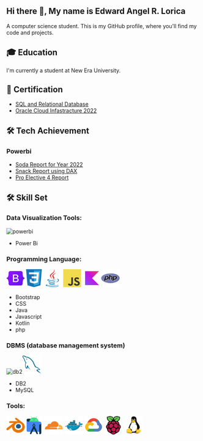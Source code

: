 ## Hi there 👋, My name is Edward Angel R. Lorica

A computer science student.
This is my GitHub profile, where you'll find my code and projects.

## 🎓 Education
I'm currently a student at New Era University.

## 📜 Certification

* [SQL and Relational Database](https://courses.cognitiveclass.ai/certificates/d0e63933c942445498bebbae9064aa1b)
* [Oracle Cloud Infastracture 2022](https://catalog-education.oracle.com/pls/certview/sharebadge?id=C830FE4C27D0C9A2B1C97DFCE657EF6C7BC84A152013C1476F5BAD4187AAF725)

## 🛠 Tech Achievement
### Powerbi

* [Soda Report for Year 2022](https://app.powerbi.com/view?r=eyJrIjoiYmM3N2M4NjQtYmRmYi00MDY1LTkzODMtOGY0ZDAyOWU0ZDRkIiwidCI6ImRmMzU3OGUzLWVmYmItNGMwYS05MTkxLTg4OWM5ZGU0MjY2YyIsImMiOjEwfQ%3D%3D)
* [Snack Report using DAX](https://app.powerbi.com/view?r=eyJrIjoiNWJmMTIzODgtNGE5MS00Y2RjLWJhMjctYzAyZjJhZDZlYmVlIiwidCI6ImRmMzU3OGUzLWVmYmItNGMwYS05MTkxLTg4OWM5ZGU0MjY2YyIsImMiOjEwfQ%3D%3D)
* [Pro Elective 4 Report](https://app.powerbi.com/view?r=eyJrIjoiMmJmY2VmOTQtM2Q2OS00NTZiLTljM2UtYTE4OWRkOTlhMzhkIiwidCI6ImRmMzU3OGUzLWVmYmItNGMwYS05MTkxLTg4OWM5ZGU0MjY2YyIsImMiOjEwfQ%3D%3D)


## 🛠 Skill Set

### Data Visualization Tools: 
<img src="https://upload.wikimedia.org/wikipedia/commons/c/cf/New_Power_BI_Logo.svg" alt="powerbi" height="45"/>

* Power Bi

### Programming Language:
<img src="https://raw.githubusercontent.com/devicons/devicon/master/icons/bootstrap/bootstrap-original.svg" alt="bootstrap" height="48"/><img src="https://raw.githubusercontent.com/devicons/devicon/master/icons/css3/css3-original.svg" alt="css3" height="48"><img src="https://raw.githubusercontent.com/devicons/devicon/master/icons/java/java-original.svg" alt="java" height="48"/>
<img src="https://raw.githubusercontent.com/devicons/devicon/master/icons/javascript/javascript-original.svg" alt="javascript" height="48"/>
<img src="https://raw.githubusercontent.com/devicons/devicon/master/icons/kotlin/kotlin-original.svg" alt="kotlin" height="48"/><img src="https://raw.githubusercontent.com/devicons/devicon/master/icons/php/php-original.svg" alt="php" height="48"/>

* Bootstrap
* CSS
* Java
* Javascript
* Kotlin
* php

### DBMS (database management system)
<img src="https://www.db2tutorial.com/wp-content/uploads/2019/03/db2-tutorial.png" alt="db2" height="48"/><img src="https://raw.githubusercontent.com/devicons/devicon/master/icons/mysql/mysql-original.svg" alt="mysql" height="48"/>

 * DB2
 * MySQL
### Tools:
 <img src="https://raw.githubusercontent.com/devicons/devicon/master/icons/blender/blender-original.svg" alt="blender" height="48"/><img src="https://raw.githubusercontent.com/devicons/devicon/master/icons/androidstudio/androidstudio-original.svg" alt="android Studio" height="48"/>
<img src="https://raw.githubusercontent.com/devicons/devicon/master/icons/cloudflare/cloudflare-original.svg" alt="cloudflare" height="48"/>
<img src="https://raw.githubusercontent.com/devicons/devicon/master/icons/docker/docker-original.svg" alt="docker" height="48"/>
<img src="https://raw.githubusercontent.com/devicons/devicon/master/icons/googlecloud/googlecloud-original.svg" alt="gcp" height="48"/>
<img src="https://raw.githubusercontent.com/devicons/devicon/master/icons/raspberrypi/raspberrypi-original.svg" alt="" height="48"/>
<img src="https://raw.githubusercontent.com/devicons/devicon/master/icons/linux/linux-original.svg" alt="linux" height="48"/>
<img src="" alt="" height="48"/>



<!--
**nngel/nngel** is a ✨ _special_ ✨ repository because its `README.md` (this file) appears on your GitHub profile.

Here are some ideas to get you started:

- 🔭 I’m currently working on ...
- 🌱 I’m currently learning ...
- 👯 I’m looking to collaborate on ...
- 🤔 I’m looking for help with ...
- 💬 Ask me about ...
- 📫 How to reach me: ...
- 😄 Pronouns: ...
- ⚡ Fun fact: ...
-->
